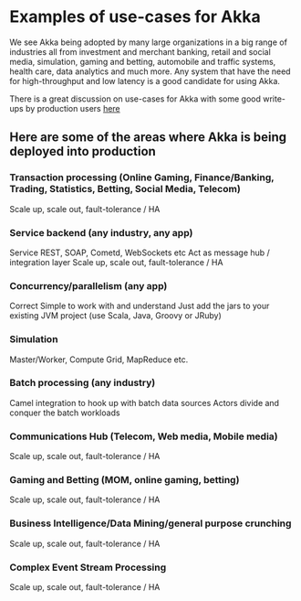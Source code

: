 <a id="use-cases"></a>
# Examples of use-cases for Akka

We see Akka being adopted by many large organizations in a big range of industries
all from investment and merchant banking, retail and social media, simulation,
gaming and betting, automobile and traffic systems, health care, data analytics
and much more. Any system that have the need for high-throughput and low latency
is a good candidate for using Akka.

There is a great discussion on use-cases for Akka with some good write-ups by production
users [here](http://stackoverflow.com/questions/4493001/good-use-case-for-akka/4494512#4494512)

## Here are some of the areas where Akka is being deployed into production

### Transaction processing (Online Gaming, Finance/Banking, Trading, Statistics, Betting, Social Media, Telecom)

>
Scale up, scale out, fault-tolerance / HA

### Service backend (any industry, any app)

>
Service REST, SOAP, Cometd, WebSockets etc
Act as message hub / integration layer
Scale up, scale out, fault-tolerance / HA

### Concurrency/parallelism (any app)

>
Correct
Simple to work with and understand
Just add the jars to your existing JVM project (use Scala, Java, Groovy or JRuby)

### Simulation

>
Master/Worker, Compute Grid, MapReduce etc.

### Batch processing (any industry)

>
Camel integration to hook up with batch data sources
Actors divide and conquer the batch workloads

### Communications Hub (Telecom, Web media, Mobile media)

>
Scale up, scale out, fault-tolerance / HA

### Gaming and Betting (MOM, online gaming, betting)

>
Scale up, scale out, fault-tolerance / HA

### Business Intelligence/Data Mining/general purpose crunching

>
Scale up, scale out, fault-tolerance / HA

### Complex Event Stream Processing

>
Scale up, scale out, fault-tolerance / HA